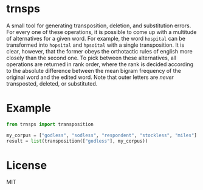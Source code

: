 # trnsps

A small tool for generating transposition, deletion, and substitution errors.
For every one of these operations, it is possible to come up with a multitude of alternatives for a given word.
For example, the word `hospital` can be transformed into `hopsital` and `hpsoital` with a single transposition. It is clear, however, that the former obeys the orthotactic rules of english more closely than the second one.
To pick between these alternatives, all operations are returned in rank order, where the rank is decided according to the absolute difference between the mean bigram frequency of the original word and the edited word.
Note that outer letters are *never* transposted, deleted, or substituted.

# Example

```python
from trnsps import transposition

my_corpus = ["godless", "sodless", "respondent", "stockless", "miles"]
result = list(transposition(["godless"], my_corpus))

```

# License

MIT
